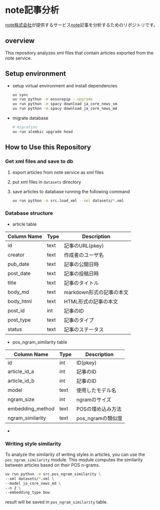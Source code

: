 # note記事分析

[note株式会社](https://note.jp/)が提供するサービス[note](https://note.com/)記事を分析するためのリポジトリです。

## overview

This repository analyzes xml files that contain articles exported from the note service.

## Setup environment

- setup virtual environment and install dependencies

   ```bash
   uv sync
   uv run python -m ensurepip --upgrade
   uv run python -m spacy download ja_core_news_sm
   uv run python -m spacy download ja_core_news_md
   ```
- migrate database

   ```bash
   # migration
   uv run alembic upgrade head
   ```

## How to Use this Repository

### Get xml files and save to db

1. export articles from note service as xml files
2. put xml files in `datasets` directory
3. save articles to database running the following command

    ```bash
    uv run python -m src.load_xml --xml datasets/*.xml
    ```

### Database structure

- article table

| Column Name | Type | Description      |
|-------------|------|------------------|
| id          | text | 記事のURL(pkey)     |
| creator     | text | 作成者のユーザ名         |
| pub_date    | text | 記事の公開日時          |
| post_date   | text | 記事の投稿日時          |
| title       | text | 記事のタイトル          |
| body_md     | text | markdown形式の記事の本文 |
| body_html   | text | HTML形式の記事の本文     |
| post_id     | int  | 記事のID             |
| post_type   | text | 記事のタイプ           |
| status      | text | 記事のステータス         |

- pos_ngram_similarity table

| Column Name      | Type | Description   |
|------------------|------|---------------|
| id               | int  | ID(pkey)      |
| article_id_a     | int  | 記事のID         |
| article_id_b     | int  | 記事のID         |
| model           | text | 使用したモデル名      |
|ngram_size      | int  | ngramのサイズ        |
|embedding_method | text | POSの埋め込み方法      |
| ngram_similarity | text | pos_ngramの類似度 |

- 

### Writing style similarity

To analyze the similarity of writing styles in articles, you can use the `pos_ngram_similarity` module. 
This module computes the similarity between articles based on their POS n-grams.

```bash
uv run python -m src.pos_ngram_similarity \
--xml datasets/*.xml \
--model ja_core_news_md \
--n 2 \
--embedding_type bow 
```

result will be saved in `pos_ngram_similarity` table.

